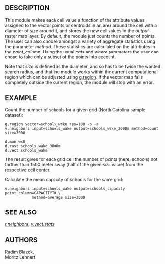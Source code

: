 ## DESCRIPTION

This module makes each cell value a function of the attribute values
assigned to the vector points or centroids in an area around the cell
with a diameter of *size* around it, and stores the new cell values in
the *output* raster map layer. By default, the module just counts the
number of points. The user can also choose amongst a variety of
aggregate statistics using the parameter *method*. These statistics are
calculated on the attributes in the *point_column*. Using the usual
*cats* and *where* parameters the user can chose to take only a subset
of the points into account.

Note that *size* is defined as the diameter, and so has to be twice the
wanted search radius, and that the module works within the current
computational region which can be adjusted using
[g.region](g.region.html). If the vector map falls completely outside
the current region, the module will stop with an error.

## EXAMPLE

Count the number of schools for a given grid (North Carolina sample
dataset):

```
g.region vector=schools_wake res=100 -p -a
v.neighbors input=schools_wake output=schools_wake_3000m method=count size=3000

d.mon wx0
d.rast schools_wake_3000m
d.vect schools_wake
```

The result gives for each grid cell the number of points (here: schools)
not farther than 1500 meter away (half of the given *size* value) from
the respective cell center.

Calculate the mean capacity of schools for the same grid:

```
v.neighbors input=schools_wake output=schools_capacity point_column=CAPACITYTO \
            method=average size=3000
```

## SEE ALSO

*[r.neighbors](r.neighbors.html), [v.vect.stats](v.vect.stats.html)*

## AUTHORS

Radim Blazek,\
Moritz Lennert
